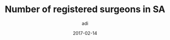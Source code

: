 ---
layout: article
author: adi
title: Number of registered surgeons in SA
date: 2017-02-14
short: 1621 registered surgeons in SA.1 for every 34000. If you count only those working in the pub sector, I'm sure the fig shoots up dramatically.
image: registered-surgeon.jpg
---